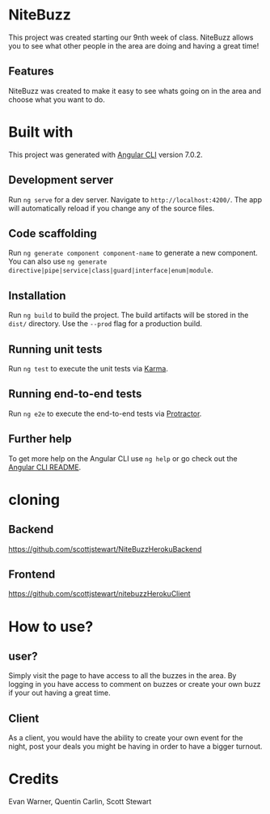# NiteBuzz

This project was created starting our 9nth week of class. NiteBuzz allows you to see what other people in the area are doing and having a great time!


## Features

NiteBuzz was created to make it easy to see whats going on in the area and choose what you want to do.

# Built with

This project was generated with [Angular CLI](https://github.com/angular/angular-cli) version 7.0.2.

## Development server

Run `ng serve` for a dev server. Navigate to `http://localhost:4200/`. The app will automatically reload if you change any of the source files.

## Code scaffolding

Run `ng generate component component-name` to generate a new component. You can also use `ng generate directive|pipe|service|class|guard|interface|enum|module`.

## Installation

Run `ng build` to build the project. The build artifacts will be stored in the `dist/` directory. Use the `--prod` flag for a production build.

## Running unit tests

Run `ng test` to execute the unit tests via [Karma](https://karma-runner.github.io).

## Running end-to-end tests

Run `ng e2e` to execute the end-to-end tests via [Protractor](http://www.protractortest.org/).

## Further help

To get more help on the Angular CLI use `ng help` or go check out the [Angular CLI README](https://github.com/angular/angular-cli/blob/master/README.md).

# cloning

## Backend

https://github.com/scottjstewart/NiteBuzzHerokuBackend

## Frontend

https://github.com/scottjstewart/nitebuzzHerokuClient

# How to use?

## user?

Simply visit the page to have access to all the buzzes in the area. By logging in you have access to comment on buzzes or create your own buzz if your out having a great time.

## Client

As a client, you would have the ability to create your own event for the night, post your deals you might be having in order to have a bigger turnout.

# Credits

Evan Warner, Quentin Carlin, Scott Stewart